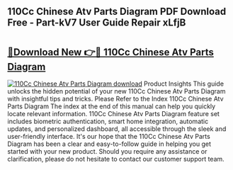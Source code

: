 ## 110Cc Chinese Atv Parts Diagram PDF Download Free - Part-kV7 User Guide Repair xLfjB

# <h2><a href="http://dfntiu9.blite.top/?on=110Cc+Chinese+Atv+Parts+Diagram">🔗Download New 👉🔴 110Cc Chinese Atv Parts Diagram</a></h2>

[![110Cc Chinese Atv Parts Diagram download](https://i.imgur.com/lujVjoI.png)](http://dfntiu9.blite.top/?on=110Cc+Chinese+Atv+Parts+Diagram)
Product Insights This guide unlocks the hidden potential of your new 110Cc Chinese Atv Parts Diagram with insightful tips and tricks. Please Refer to the Index 110Cc Chinese Atv Parts Diagram The index at the end of this manual can help you quickly locate relevant information. 110Cc Chinese Atv Parts Diagram feature set includes biometric authentication, smart home integration, automatic updates, and personalized dashboard, all accessible through the sleek and user-friendly interface. It's our hope that the 110Cc Chinese Atv Parts Diagram has been a clear and easy-to-follow guide in helping you get started with your new product. Should you require any assistance or clarification, please do not hesitate to contact our customer support team.
